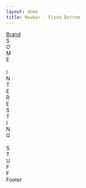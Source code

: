 ```yaml
---
layout: demo
title: Navbar - Fixed Bottom
---
```


<nav class="navbar navbar-expand-sm bg-primary navbar-dark fixed-bottom">
  <div class="container-fluid">
    <a class="navbar-brand d-flex align-items-center" href="javascript:">
      <i class="bi bi-star-fill me-2"></i>Brand
    </a>
  </div>
</nav>

<div class="container-fluid p-2">
  <label class="bg-primary text-white text-center fs-1 p-5">
    S<br>O<br>M<br>E<br><br>
    I<br>N<br>T<br>E<br>R<br>E<br>S<br>T<br>I<br>N<br>G<br><br>
    S<br>T<br>U<br>F<br>F
  </label>
</div>

<footer class="bg-dark text-white p-3" style="margin-bottom: var(--navbar-fixed-height);">
  Footer
</footer>
